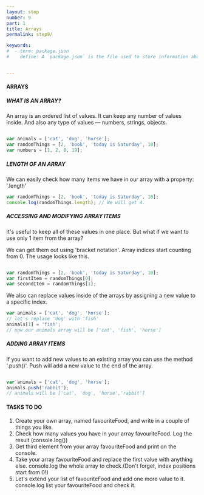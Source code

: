 ```yaml
---
layout: step
number: 9
part: 1
title: Arrays
permalink: step9/

keywords:
#  - term: package.json
#    define: A `package.json` is the file used to store information about a Node.js project, such as its name and its dependencies. Read more [here](https://docs.npmjs.com/files/package.json).


---
```


#### ARRAYS

##### WHAT IS AN ARRAY?

An array is an ordered list of values. It can keep any number of values
inside. And also any type of values — numbers, strings, objects.

```javascript

var animals = ['cat', 'dog', 'horse'];
var randomThings = [2, 'book', 'today is Saturday', 10];
var numbers = [1, 2, 8, 19];

```
##### LENGTH OF AN ARRAY
We can easily check how many items we have in our array with a property:
'.length'

```javascript
var randomThings = [2, 'book', 'today is Saturday', 10];
console.log(randomThings.length); // We will get 4.
```

##### ACCESSING AND MODIFYING ARRAY ITEMS

It's useful to keep all of these values in one place. But what if we want
to use only 1 item from the array?

We can get them out using 'bracket notation'. Array indices start counting from 0. The usage looks like this.

```javascript

var randomThings = [2, 'book', 'today is Saturday', 10];
var firstItem = randomThings[0];
var secondItem = randomThings[1]; 
```

We also can replace values inside of the arrays by assigning a new value to
a specific index.

```javascript
var animals = ['cat', 'dog', 'horse'];
// let's replace 'dog' with 'fish'
animals[1] = 'fish';
// now our animals array will be ['cat', 'fish', 'horse']
```

##### ADDING ARRAY ITEMS

If you want to add new values to an existing array you can use the method
'.push()'. Push will add a new value to the end of the array.

```javascript

var animals = ['cat', 'dog', 'horse'];
animals.push('rabbit');
// animals will be ['cat', 'dog', 'horse','rabbit']
```

#### TASKS TO DO

1. Create your own array, named favouriteFood, and write in a couple of things you like.
2. Check how many values you have in your array favouriteFood. Log the result (console.log())
3. Get third element from your array favouriteFood and print on the console.
4. Take your array favouriteFood and replace the first value with anything else. console.log the whole array to check.(Don't forget, index positions start from 0!)
5. Let's extend your list of favouriteFood and add one more value to it. console.log list your favouriteFood and check it. 